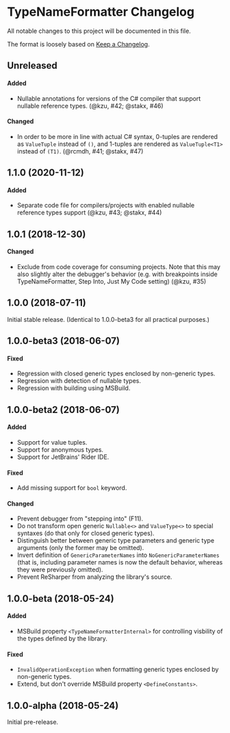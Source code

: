 # TypeNameFormatter Changelog

All notable changes to this project will be documented in this file.

The format is loosely based on [Keep a Changelog](http://keepachangelog.com/en/1.0.0/).


## Unreleased

#### Added

* Nullable annotations for versions of the C# compiler that support nullable reference types. (@kzu, #42; @stakx, #46)

#### Changed

* In order to be more in line with actual C# syntax, 0-tuples are rendered as `ValueTuple` instead of `()`, and 1-tuples are rendered as `ValueTuple<T1>` instead of `(T1)`. (@rcmdh, #41; @stakx, #47)


## 1.1.0 (2020-11-12)

#### Added

* Separate code file for compilers/projects with enabled nullable reference types support (@kzu, #43; @stakx, #44)


## 1.0.1 (2018-12-30)

#### Changed

* Exclude from code coverage for consuming projects. Note that this may also slightly alter the debugger's behavior (e.g. with breakpoints inside TypeNameFormatter, Step Into, Just My Code setting) (@kzu, #35)


## 1.0.0 (2018-07-11)

Initial stable release. (Identical to 1.0.0-beta3 for all practical purposes.)


## 1.0.0-beta3 (2018-06-07)

#### Fixed

* Regression with closed generic types enclosed by non-generic types.
* Regression with detection of nullable types.
* Regression with building using MSBuild.


## 1.0.0-beta2 (2018-06-07)

#### Added

* Support for value tuples.
* Support for anonymous types.
* Support for JetBrains' Rider IDE.

#### Fixed

* Add missing support for `bool` keyword.

#### Changed

* Prevent debugger from "stepping into" (F11).
* Do not transform open generic `Nullable<>` and `ValueType<>` to special syntaxes (do that only for closed generic types).
* Distinguish better between generic type parameters and generic type arguments (only the former may be omitted).
* Invert definition of `GenericParameterNames` into `NoGenericParameterNames` (that is, including parameter names is now the default behavior, whereas they were previously omitted).
* Prevent ReSharper from analyzing the library's source.


## 1.0.0-beta (2018-05-24)

#### Added

* MSBuild property `<TypeNameFormatterInternal>` for controlling visbility of the types defined by the library.

#### Fixed

* `InvalidOperationException` when formatting generic types enclosed by non-generic types.
* Extend, but don't override MSBuild property `<DefineConstants>`.


## 1.0.0-alpha (2018-05-24)

Initial pre-release.
